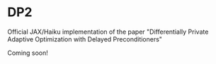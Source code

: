 # DP2
Official JAX/Haiku implementation of the paper "Differentially Private Adaptive Optimization with Delayed Preconditioners"

Coming soon!
